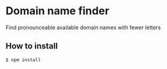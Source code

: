# Domain name finder
Find pronounceable available domain names with fewer letters

How to install
--------------

    $ npm install